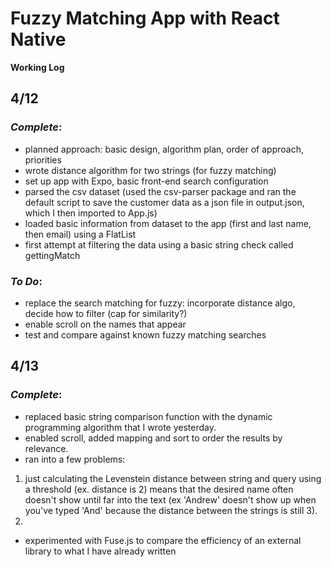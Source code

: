 # Fuzzy Matching App with React Native
__Working Log__

## 4/12 
### *Complete*: 
* planned approach: basic design, algorithm plan, order of approach, priorities
* wrote distance algorithm for two strings (for fuzzy matching)
* set up app with Expo, basic front-end search configuration
* parsed the csv dataset (used the csv-parser package and ran the default script to save the customer data as a json file in output.json, which I then imported to App.js)
* loaded basic information from dataset to the app (first and last name, then email) using a FlatList
* first attempt at filtering the data using a basic string check called gettingMatch 

### *To Do*: 
* replace the search matching for fuzzy: incorporate distance algo, decide how to filter (cap for similarity?) 
* enable scroll on the names that appear
* test and compare against known fuzzy matching searches

## 4/13
### *Complete*: 
* replaced basic string comparison function with the dynamic programming algorithm that I wrote yesterday. 
* enabled scroll, added mapping and sort to order the results by relevance.
* ran into a few problems: 
1) just calculating the Levenstein distance between string and query using a threshold (ex. distance is 2) means that the desired name often doesn't show until far into the text (ex 'Andrew' doesn't show up when you've typed 'And' because the distance between the strings is still 3). 
2) 
* experimented with Fuse.js to compare the efficiency of an external library to what I have already written 